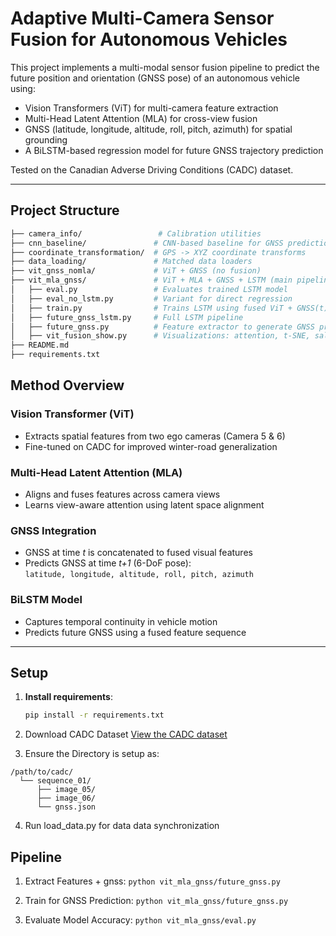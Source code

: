 
# Adaptive Multi-Camera Sensor Fusion for Autonomous Vehicles

This project implements a multi-modal sensor fusion pipeline to predict the future position and orientation (GNSS pose) of an autonomous vehicle using:

- Vision Transformers (ViT) for multi-camera feature extraction
- Multi-Head Latent Attention (MLA) for cross-view fusion
- GNSS (latitude, longitude, altitude, roll, pitch, azimuth) for spatial grounding
- A BiLSTM-based regression model for future GNSS trajectory prediction

Tested on the Canadian Adverse Driving Conditions (CADC) dataset.

---

##  Project Structure

```bash
├── camera_info/                 # Calibration utilities
├── cnn_baseline/               # CNN-based baseline for GNSS prediction
├── coordinate_transformation/  # GPS -> XYZ coordinate transforms
├── data_loading/               # Matched data loaders
├── vit_gnss_nomla/             # ViT + GNSS (no fusion)
├── vit_mla_gnss/               # ViT + MLA + GNSS + LSTM (main pipeline)
│   ├── eval.py                 # Evaluates trained LSTM model
│   ├── eval_no_lstm.py         # Variant for direct regression
│   ├── train.py                # Trains LSTM using fused ViT + GNSS(t) -> GNSS(t+1)
│   ├── future_gnss_lstm.py     # Full LSTM pipeline
│   ├── future_gnss.py          # Feature extractor to generate GNSS prediction data
│   ├── vit_fusion_show.py      # Visualizations: attention, t-SNE, saliency maps
├── README.md
├── requirements.txt
```
##  Method Overview

###  Vision Transformer (ViT)
- Extracts spatial features from two ego cameras (Camera 5 & 6)
- Fine-tuned on CADC for improved winter-road generalization

###  Multi-Head Latent Attention (MLA)
- Aligns and fuses features across camera views
- Learns view-aware attention using latent space alignment

### GNSS Integration
- GNSS at time *t* is concatenated to fused visual features
- Predicts GNSS at time *t+1* (6-DoF pose):  
  `latitude, longitude, altitude, roll, pitch, azimuth`

###  BiLSTM Model
- Captures temporal continuity in vehicle motion
- Predicts future GNSS using a fused feature sequence

---

##  Setup

1. **Install requirements**:
   ```bash
   pip install -r requirements.txt

2. Download CADC Dataset [View the CADC dataset](https://github.com/mpitropov/cadc_devkit/tree/master)


3. Ensure the Directory is setup as:
```
/path/to/cadc/
  └── sequence_01/
      ├── image_05/
      ├── image_06/
      └── gnss.json
```
4. Run load_data.py for data data synchronization 

## Pipeline 

1. Extract Features + gnss: ```python vit_mla_gnss/future_gnss.py```

2. Train for GNSS Prediction: ```python vit_mla_gnss/future_gnss.py```

3. Evaluate Model Accuracy: ```python vit_mla_gnss/eval.py```

